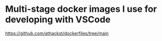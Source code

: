 # Multi-stage docker images I use for developing with VSCode

https://github.com/athackst/dockerfiles/tree/main
